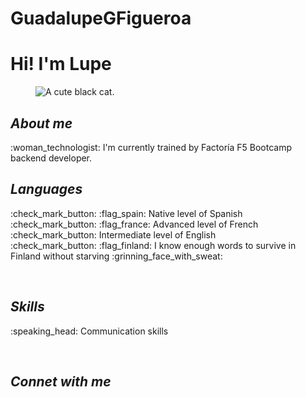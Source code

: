 ﻿# GuadalupeGFigueroa
<h1><strong>Hi! I'm Lupe </strong></h1>
<figure>
  <a href="https://pixabay.com/es/gifs/gato-gatito-gato-negro-felino-13812/"> </a>
  <img src="https://pixabay.com/es/gifs/gato-gatito-gato-negro-felino-13812/" alt="A cute black cat.">
</figure>

<h2><strong><em> About me </em></strong></h2>
  <p>
    :woman_technologist:  I'm currently  trained by Factoría F5 Bootcamp backend developer. <br>

<h2><strong><em>Languages</em></strong></h2>
  <p> 
    :check_mark_button: :flag_spain:  Native level of Spanish <br>
    :check_mark_button: :flag_france: Advanced level of French  <br>
    :check_mark_button: Intermediate level of English  <br>
    :check_mark_button: :flag_finland: I know enough words to survive in Finland without starving :grinning_face_with_sweat: <br>
 </p> <br>  
  
  
<h2><strong><em> Skills </em></strong></h2>
<p> :speaking_head: Communication skills</p>  <br>

  
</p>
<h2><strong><em> Connet with me </em></strong></h2>
<a href=www.linkedin.com/in/guadagfigueroa alt= "LinkedIn"> </a>
